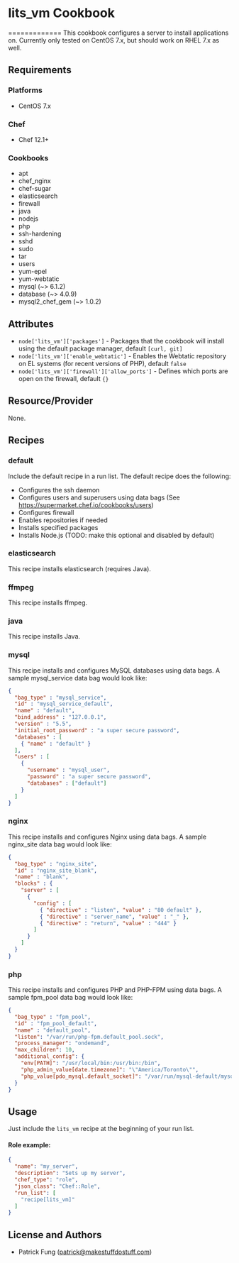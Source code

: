 # lits_vm Cookbook
=============
This cookbook configures a server to install applications on. Currently only tested on CentOS 7.x, but should work on RHEL 7.x as well.

## Requirements
### Platforms
- CentOS 7.x

### Chef
- Chef 12.1+

### Cookbooks
- apt
- chef_nginx
- chef-sugar
- elasticsearch
- firewall
- java
- nodejs
- php
- ssh-hardening
- sshd
- sudo
- tar
- users
- yum-epel
- yum-webtatic
- mysql (~> 6.1.2)
- database (~> 4.0.9)
- mysql2_chef_gem (~> 1.0.2)

## Attributes
* `node['lits_vm']['packages']` - Packages that the cookbook will install using the default package manager, default `[curl, git]`
* `node['lits_vm']['enable_webtatic']` - Enables the Webtatic repository on EL systems (for recent versions of PHP), default `false`
* `node['lits_vm']['firewall']['allow_ports']` - Defines which ports are open on the firewall, default `{}`

## Resource/Provider
None.

## Recipes
### default
Include the default recipe in a run list. The default recipe does the following:
* Configures the ssh daemon
* Configures users and superusers using data bags (See https://supermarket.chef.io/cookbooks/users)
* Configures firewall
* Enables repositories if needed
* Installs specified packages
* Installs Node.js (TODO: make this optional and disabled by default)

### elasticsearch
This recipe installs elasticsearch (requires Java).

### ffmpeg
This recipe installs ffmpeg.

### java
This recipe installs Java.

### mysql
This recipe installs and configures MySQL databases using data bags.
A sample mysql_service data bag would look like:
```json
{
  "bag_type" : "mysql_service",
  "id" : "mysql_service_default",
  "name" : "default",
  "bind_address" : "127.0.0.1",
  "version" : "5.5",
  "initial_root_password" : "a super secure password",
  "databases" : [
    { "name" : "default" }
  ],
  "users" : [
    { 
      "username" : "mysql_user", 
      "password" : "a super secure password",
      "databases" : ["default"]
    }
  ]
}
```

### nginx
This recipe installs and configures Nginx using data bags.
A sample nginx_site data bag would look like:
```json
{
  "bag_type" : "nginx_site",
  "id" : "nginx_site_blank",
  "name" : "blank",
  "blocks" : {
    "server" : [
      {
        "config" : [
          { "directive" : "listen", "value" : "80 default" },
          { "directive" : "server_name", "value" : "_" },
          { "directive" : "return", "value" : "444" }
        ]
      }
    ]
  } 
}
```

### php
This recipe installs and configures PHP and PHP-FPM using data bags.
A sample fpm_pool data bag would look like:
```json
{
  "bag_type" : "fpm_pool",
  "id" : "fpm_pool_default",
  "name" : "default_pool",
  "listen": "/var/run/php-fpm.default_pool.sock",
  "process_manager": "ondemand",
  "max_children": 10,
  "additional_config": {
    "env[PATH]": "/usr/local/bin:/usr/bin:/bin",
    "php_admin_value[date.timezone]": "\"America/Toronto\"",
    "php_value[pdo_mysql.default_socket]": "/var/run/mysql-default/mysqld.sock"
  }  
}
```

## Usage
Just include the `lits_vm` recipe at the beginning of your run list.

#### Role example:
```json
{
  "name": "my_server",
  "description": "Sets up my server",
  "chef_type": "role",
  "json_class": "Chef::Role",
  "run_list": [
    "recipe[lits_vm]"
  ]
}
```

## License and Authors
* Patrick Fung (<patrick@makestuffdostuff.com>)
